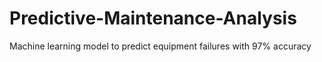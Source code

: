 # Predictive-Maintenance-Analysis
Machine learning model to predict equipment failures with 97% accuracy
